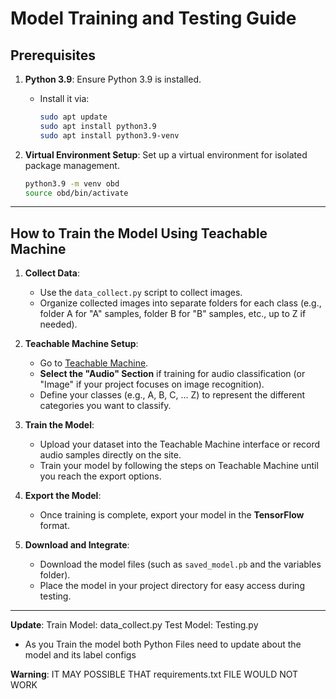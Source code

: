 # Model Training and Testing Guide

## Prerequisites

1. **Python 3.9**: Ensure Python 3.9 is installed.

   - Install it via:
     ```bash
     sudo apt update
     sudo apt install python3.9
     sudo apt install python3.9-venv
     ```

2. **Virtual Environment Setup**: Set up a virtual environment for isolated package management.

   ```bash
   python3.9 -m venv obd
   source obd/bin/activate
   ```

---

## How to Train the Model Using Teachable Machine

1. **Collect Data**:

   - Use the `data_collect.py` script to collect images.
   - Organize collected images into separate folders for each class (e.g., folder A for "A" samples, folder B for "B" samples, etc., up to Z if needed).

2. **Teachable Machine Setup**:

   - Go to [Teachable Machine](https://teachablemachine.withgoogle.com/).
   - **Select the "Audio" Section** if training for audio classification (or "Image" if your project focuses on image recognition).
   - Define your classes (e.g., A, B, C, ... Z) to represent the different categories you want to classify.

3. **Train the Model**:

   - Upload your dataset into the Teachable Machine interface or record audio samples directly on the site.
   - Train your model by following the steps on Teachable Machine until you reach the export options.

4. **Export the Model**:

   - Once training is complete, export your model in the **TensorFlow** format.

5. **Download and Integrate**:
   - Download the model files (such as `saved_model.pb` and the variables folder).
   - Place the model in your project directory for easy access during testing.

---

**Update**:
Train Model: data_collect.py
Test Model: Testing.py

- As you Train the model both Python Files need to update about the model and its label configs

**Warning**: IT MAY POSSIBLE THAT requirements.txt FILE WOULD NOT WORK
